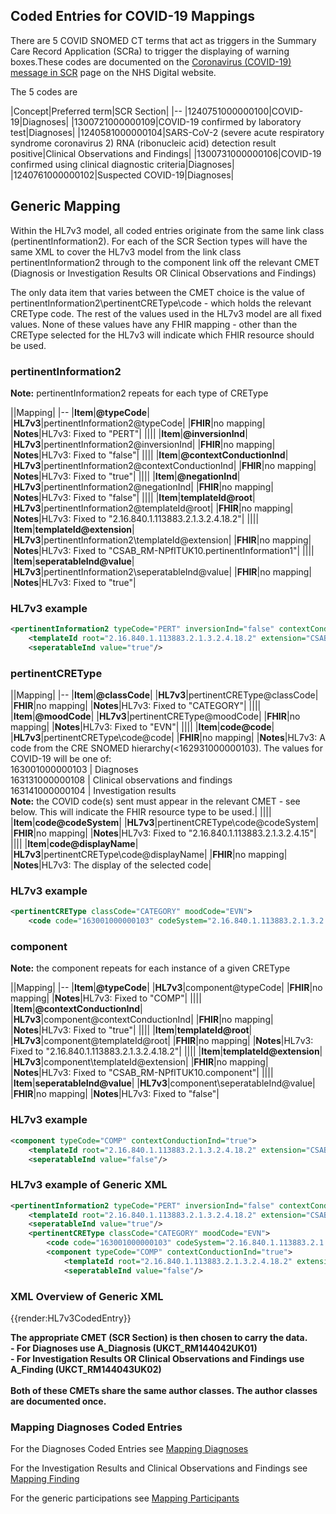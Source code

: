 ## Coded Entries for COVID-19 Mappings

There are 5 COVID SNOMED CT terms that act as triggers in the Summary Care Record Application (SCRa) to trigger the displaying of warning boxes.These codes are documented on the [Coronavirus (COVID-19) message in SCR](https://digital.nhs.uk/services/summary-care-records-scr/coronavirus-covid-19-message-in-scr#snomed-ct-terms-that-will-cause-the-yellow-message-box-to-display) page on the NHS Digital website.

The 5 codes are 

|Concept|Preferred term|SCR Section|
|--
|1240751000000100|COVID\-19|Diagnoses|
|1300721000000109|COVID\-19 confirmed by laboratory test|Diagnoses|
|1240581000000104|SARS-CoV-2 (severe acute respiratory syndrome coronavirus 2) RNA (ribonucleic acid) detection result positive|Clinical Observations and Findings|
|1300731000000106|COVID-19 confirmed using clinical diagnostic criteria|Diagnoses|
|1240761000000102|Suspected COVID-19|Diagnoses|

## Generic Mapping

Within the HL7v3 model, all coded entries originate from the same link class (pertinentInformation2). For each of the SCR Section types will have the same XML to cover the HL7v3 model from the link class pertinentInformation2 through to the component link off the relevant CMET (Diagnosis or Investigation Results OR Clinical Observations and Findings)

The only data item that varies between the CMET choice is the value of pertinentInformation2\pertinentCREType\code - which holds the relevant CREType code. The rest of the values used in the HL7v3 model are all fixed values. None of these values have any FHIR mapping - other than the CREType selected for the HL7v3 will indicate which FHIR resource should be used.

### pertinentInformation2

**Note:** pertinentInformation2 repeats for each type of CREType

||Mapping|
|--
|**Item**|**@typeCode**|
|**HL7v3**|pertinentInformation2@typeCode|
|**FHIR**|no mapping|
|**Notes**|HL7v3: Fixed to "PERT"|
||||
|**Item**|**@inversionInd**|
|**HL7v3**|pertinentInformation2@inversionInd|
|**FHIR**|no mapping|
|**Notes**|HL7v3: Fixed to "false"|
||||
|**Item**|**@contextConductionInd**|
|**HL7v3**|pertinentInformation2@contextConductionInd|
|**FHIR**|no mapping|
|**Notes**|HL7v3: Fixed to "true"|
||||
|**Item**|**@negationInd**|
|**HL7v3**|pertinentInformation2@negationInd|
|**FHIR**|no mapping|
|**Notes**|HL7v3: Fixed to "false"|
||||
|**Item**|**templateId@root**|
|**HL7v3**|pertinentInformation2@templateId@root|
|**FHIR**|no mapping|
|**Notes**|HL7v3: Fixed to "2.16.840.1.113883.2.1.3.2.4.18.2"|
||||
|**Item**|**templateId@extension**|
|**HL7v3**|pertinentInformation2\templateId@extension|
|**FHIR**|no mapping|
|**Notes**|HL7v3: Fixed to "CSAB_RM-NPfITUK10.pertinentInformation1"|
||||
|**Item**|**seperatableInd@value**|
|**HL7v3**|pertinentInformation2\seperatableInd@value|
|**FHIR**|no mapping|
|**Notes**|HL7v3: Fixed to "true"|

### HL7v3 example
```xml
<pertinentInformation2 typeCode="PERT" inversionInd="false" contextConductionInd="true" negationInd="false">
    <templateId root="2.16.840.1.113883.2.1.3.2.4.18.2" extension="CSAB_RM-NPfITUK10.pertinentInformation1"/>
    <seperatableInd value="true"/>
```

### pertinentCREType

||Mapping|
|--
|**Item**|**@classCode**|
|**HL7v3**|pertinentCREType@classCode|
|**FHIR**|no mapping|
|**Notes**|HL7v3: Fixed to "CATEGORY"|
||||
|**Item**|**@moodCode**|
|**HL7v3**|pertinentCREType@moodCode|
|**FHIR**|no mapping|
|**Notes**|HL7v3: Fixed to "EVN"|
||||
|**Item**|**code@code**|
|**HL7v3**|pertinentCREType\code@code|
|**FHIR**|no mapping|
|**Notes**|HL7v3: A code from the CRE SNOMED hierarchy\(<162931000000103\). The values for COVID\-19 will be one of:<br/>163001000000103 \| Diagnoses<br/>163131000000108 \| Clinical observations and findings<br/>163141000000104 \| Investigation results<br/>**Note:** the COVID code(s) sent must appear in the relevant CMET - see below. This will indicate the FHIR resource type to be used.|
||||
|**Item**|**code@codeSystem**|
|**HL7v3**|pertinentCREType\code@codeSystem|
|**FHIR**|no mapping|
|**Notes**|HL7v3: Fixed to "2.16.840.1.113883.2.1.3.2.4.15"|
||||
|**Item**|**code@displayName**|
|**HL7v3**|pertinentCREType\code@displayName|
|**FHIR**|no mapping|
|**Notes**|HL7v3: The display of the selected code|

### HL7v3 example
```xml
<pertinentCREType classCode="CATEGORY" moodCode="EVN">
    <code code="163001000000103" codeSystem="2.16.840.1.113883.2.1.3.2.4.15" displayName="Diagnoses"/>
```

### component

**Note:** the component repeats for each instance of a given CREType

||Mapping|
|--
|**Item**|**@typeCode**|
|**HL7v3**|component@typeCode|
|**FHIR**|no mapping|
|**Notes**|HL7v3: Fixed to "COMP"|
||||
|**Item**|**@contextConductionInd**|
|**HL7v3**|component@contextConductionInd|
|**FHIR**|no mapping|
|**Notes**|HL7v3: Fixed to "true"|
||||
|**Item**|**templateId@root**|
|**HL7v3**|component@templateId@root|
|**FHIR**|no mapping|
|**Notes**|HL7v3: Fixed to "2.16.840.1.113883.2.1.3.2.4.18.2"|
||||
|**Item**|**templateId@extension**|
|**HL7v3**|component\templateId@extension|
|**FHIR**|no mapping|
|**Notes**|HL7v3: Fixed to "CSAB_RM-NPfITUK10.component"|
||||
|**Item**|**seperatableInd@value**|
|**HL7v3**|component\seperatableInd@value|
|**FHIR**|no mapping|
|**Notes**|HL7v3: Fixed to "false"|

### HL7v3 example
```xml
<component typeCode="COMP" contextConductionInd="true">
    <templateId root="2.16.840.1.113883.2.1.3.2.4.18.2" extension="CSAB_RM-NPfITUK10.component"/>
    <seperatableInd value="false"/>
```
### HL7v3 example of Generic XML
```xml
<pertinentInformation2 typeCode="PERT" inversionInd="false" contextConductionInd="true" negationInd="false">
    <templateId root="2.16.840.1.113883.2.1.3.2.4.18.2" extension="CSAB_RM-NPfITUK10.pertinentInformation1"/>
    <seperatableInd value="true"/>
    <pertinentCREType classCode="CATEGORY" moodCode="EVN">
        <code code="163001000000103" codeSystem="2.16.840.1.113883.2.1.3.2.4.15" displayName="Diagnoses"/>
        <component typeCode="COMP" contextConductionInd="true">
            <templateId root="2.16.840.1.113883.2.1.3.2.4.18.2" extension="CSAB_RM-NPfITUK10.component"/>
            <seperatableInd value="false"/>
```

### XML Overview of Generic XML

<div class="summary-structure-img">
{{render:HL7v3CodedEntry}}
</div>



**The appropriate CMET (SCR Section) is then chosen to carry the data.<br/>- For Diagnoses use A_Diagnosis (UKCT_RM144042UK01)<br/>- For Investigation Results OR Clinical Observations and Findings use A_Finding (UKCT_RM144043UK02)
<br/><br/>Both of these CMETs share the same author classes. The author classes are documented once.**

### Mapping Diagnoses Coded Entries

For the Diagnoses Coded Entries see [Mapping Diagnoses](DiagnosisCodedEntry)

For the Investigation Results and Clinical Observations and Findings see [Mapping Finding](FindingCodedEntry)

For the generic participations see [Mapping Participants](ParticipantCodedEntry)

